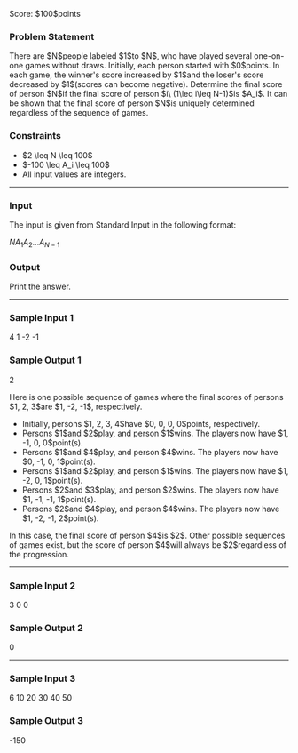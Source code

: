 
<div>

<span>

<span>

<p>
Score: $100$points
</p>

<div>

<section>

### **Problem Statement**

<p>
There are $N$people labeled $1$to $N$, who have played several one-on-one games without draws. Initially, each person started with $0$points. In each game, the winner's score increased by $1$and the loser's score decreased by $1$(scores can become negative). Determine the final score of person $N$if the final score of person $i\ (1\leq i\leq N-1)$is $A_i$. It can be shown that the final score of person $N$is uniquely determined regardless of the sequence of games.
</p>

</section>

</div>

<div>

<section>

### **Constraints**

<ul>

<li>
$2 \leq N \leq 100$
</li>

<li>
$-100 \leq A_i \leq 100$
</li>

<li>
All input values are integers.
</li>

</ul>

</section>

</div>

---

<div>

<div>

<section>

### **Input**

<p>
The input is given from Standard Input in the following format:
</p>

<div>

$N$$A_1$$A_2$$\ldots$$A_{N-1}$
</div>

</section>

</div>

<div>

<section>

### **Output**

<p>
Print the answer.
</p>

</section>

</div>

</div>

---

<div>

<section>

### **Sample Input 1**

<div>

4
1 -2 -1

</div>

</section>

</div>

<div>

<section>

### **Sample Output 1**

<div>

2

</div>

<p>
Here is one possible sequence of games where the final scores of persons $1, 2, 3$are $1, -2, -1$, respectively.
</p>

<ul>

<li>
Initially, persons $1, 2, 3, 4$have $0, 0, 0, 0$points, respectively.
</li>

<li>
Persons $1$and $2$play, and person $1$wins. The players now have $1, -1, 0, 0$point(s).
</li>

<li>
Persons $1$and $4$play, and person $4$wins. The players now have $0, -1, 0, 1$point(s).
</li>

<li>
Persons $1$and $2$play, and person $1$wins. The players now have $1, -2, 0, 1$point(s).
</li>

<li>
Persons $2$and $3$play, and person $2$wins. The players now have $1, -1, -1, 1$point(s).
</li>

<li>
Persons $2$and $4$play, and person $4$wins. The players now have $1, -2, -1, 2$point(s).
</li>

</ul>

<p>
In this case, the final score of person $4$is $2$. Other possible sequences of games exist, but the score of person $4$will always be $2$regardless of the progression.
</p>

</section>

</div>

---

<div>

<section>

### **Sample Input 2**

<div>

3
0 0

</div>

</section>

</div>

<div>

<section>

### **Sample Output 2**

<div>

0

</div>

</section>

</div>

---

<div>

<section>

### **Sample Input 3**

<div>

6
10 20 30 40 50

</div>

</section>

</div>

<div>

<section>

### **Sample Output 3**

<div>

-150

</div>

</section>

</div>

</span>

</span>

</div>
